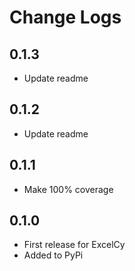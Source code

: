 # Change Logs

## 0.1.3
- Update readme

## 0.1.2
- Update readme

## 0.1.1
- Make 100% coverage

## 0.1.0
- First release for ExcelCy
- Added to PyPi
